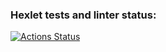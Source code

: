 ### Hexlet tests and linter status:
[![Actions Status](https://github.com/BlackInBlack/java-project-lvl1/workflows/hexlet-check/badge.svg)](https://github.com/BlackInBlack/java-project-lvl1/actions)